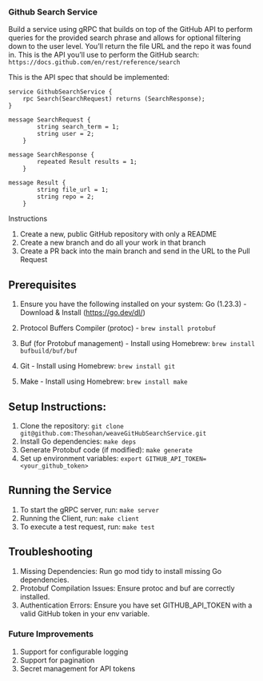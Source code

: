 ### Github Search Service
Build a service using gRPC that builds on top of the GitHub API to perform queries for the
provided search phrase and allows for optional filtering down to the user level. You’ll return the
file URL and the repo it was found in.
This is the API you’ll use to perform the GitHub search:
        ```https://docs.github.com/en/rest/reference/search```

This is the API spec that should be implemented:

    service GithubSearchService {
        rpc Search(SearchRequest) returns (SearchResponse);
    }
    
    message SearchRequest {
            string search_term = 1;
            string user = 2;
        }
    
    message SearchResponse {
            repeated Result results = 1;
        }
    
    message Result {
            string file_url = 1;
            string repo = 2;
        }
        
Instructions
1. Create a new, public GitHub repository with only a README
2. Create a new branch and do all your work in that branch
3. Create a PR back into the main branch and send in the URL to the Pull Request


## Prerequisites

1. Ensure you have the following installed on your system:
Go (1.23.3) - Download & Install (https://go.dev/dl/)

2. Protocol Buffers Compiler (protoc) - `brew install protobuf`

3. Buf (for Protobuf management) - Install using Homebrew: `brew install bufbuild/buf/buf`

4. Git - Install using Homebrew: `brew install git`

5. Make - Install using Homebrew: `brew install make`

## Setup Instructions:
1. Clone the repository: `git clone git@github.com:Thesohan/weaveGitHubSearchService.git`
2. Install Go dependencies: `make deps`
3. Generate Protobuf code (if modified): `make generate`
4. Set up environment variables: `export GITHUB_API_TOKEN=<your_github_token>`

## Running the Service
1. To start the gRPC server, run: `make server`
2. Running the Client, run: `make client`
3. To execute a test request, run: `make test`

## Troubleshooting
1. Missing Dependencies: Run go mod tidy to install missing Go dependencies.
2. Protobuf Compilation Issues: Ensure protoc and buf are correctly installed.
3. Authentication Errors: Ensure you have set GITHUB_API_TOKEN with a valid GitHub token in your env variable.


### Future Improvements
1. Support for configurable logging
2. Support for pagination
3. Secret management for API tokens